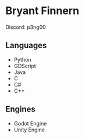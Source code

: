 # Bryant Finnern
Discord: p3ng00

## Languages
* Python
* GDScript
* Java
* C
* C#
* C++

## Engines
* Godot Engine
* Unity Engine
